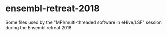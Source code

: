 # ensembl-retreat-2018
Some files used by the "MPI/multi-threaded software in eHive/LSF" session during the Ensembl retreat 2018
